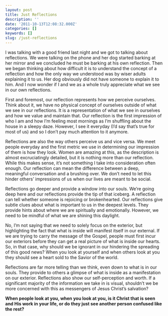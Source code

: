 ```yaml
---
layout: post
title: Just Reflections
description: ''
date: '2011-10-13T12:08:32.000Z'
categories: []
keywords: []
slug: /just-reflections
---
```


I was talking with a good friend last night and we got to talking about reflections. We were talking on the phone and her dog started barking at her mirror and we concluded he must be barking at his own reflection. Then we began thinking about how difficult it is to understand the concept of a reflection and how the only way we understood was by wiser adults explaining it to us. Her dog obviously did not have someone to explain it to him. And I now wonder if I and we as a whole truly appreciate what we see in our own reflections.

First and foremost, our reflection represents how we perceive ourselves. Think about it, we have no physical concept of ourselves outside of what we see in our reflections. It is a representation of what we see in ourselves and how we value and maintain that. Our reflection is the first impression of who I am and how I’m feeling most mornings as I’m shuffling about the house in a sleepy daze. However, I see it everyday (I’d say that’s true for most of us) and so I don’t pay much attention to it anymore.

Reflections are also the way others perceive us and vice versa. We meet people everyday and the first metric we use in determining our impression of them is how they look. Women are amazing at this, as the description is almost excruciatingly detailed, but it is nothing more than our reflection. While this makes sense, it’s not something I take into consideration often enough. Our reflection can mean the difference between a deep, meaningful conversation and a brushing over. We don’t need to let this hinder others’ impressions of us when our lives are meant to be social.

Reflections go deeper and provide a window into our souls. We’re going deep here and our reflections provide the tip of that iceberg. A reflection can tell whether someone is rejoicing or brokenhearted. Our reflections give subtle clues about what is important to us in the deepest levels. They provide hints about where we are spiritually and emotionally. However, we need to be mindful of what we are shining this daylight.

No, I’m not saying that we need to solely focus on the exterior, but highlighting the fact that what is inside will manifest itself in our external. If we are trying to carry the message of the Gospel, people must first incur our exteriors before they can get a real picture of what is inside our hearts. So, in that case, why should we be ignorant in our hindering the spreading of this good news? When you look at yourself and when others look at you they should see a heart sold to the Savior of the world.

Reflections are far more telling than we think, even down to what is in our souls. They provide to others a glimpse of what is inside as a manifestation on our exterior. Reflections also show our self-perception and worth. If a significant majority of the information we take in is visual, shouldn’t we be more concerned with this as messengers of Jesus Christ’s salvation?

**When people look at you, when you look at you, is it Christ that is seen and His work in your life, or do they just see another person confused like the rest?**